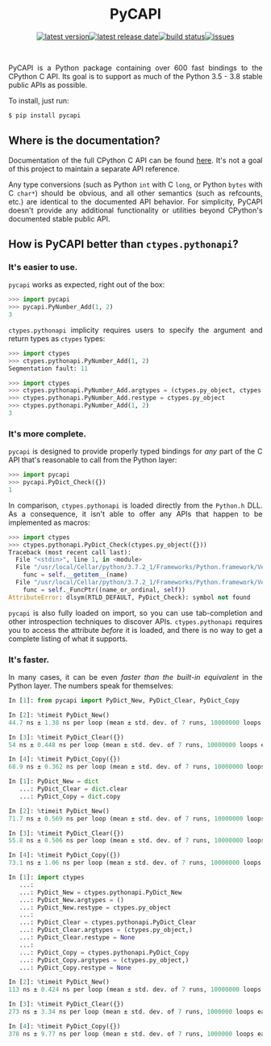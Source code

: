 <div align=justify>

<div align=center>

PyCAPI
======

[![latest version](https://img.shields.io/github/release-pre/brandtbucher/pycapi.svg?style=for-the-badge&label=latest)![latest release date](https://img.shields.io/github/release-date-pre/brandtbucher/pycapi.svg?style=for-the-badge&label=released)](https://github.com/brandtbucher/pycapi/releases)[![build status](https://img.shields.io/github/workflow/status/brandtbucher/pycapi/CI/master.svg?style=for-the-badge)](https://github.com/brandtbucher/pycapi/actions)[![issues](https://img.shields.io/github/issues-raw/brandtbucher/pycapi.svg?label=issues&style=for-the-badge)](https://github.com/brandtbucher/pycapi/issues)

<br>

</div>

PyCAPI is a Python package containing over 600 fast bindings to the CPython C API. Its goal is to support as much of the Python 3.5 - 3.8 stable public APIs as possible.

To install, just run:
```sh
$ pip install pycapi
```

Where is the documentation?
---------------------------

Documentation of the full CPython C API can be found [here](https://docs.python.org/3/c-api/index.html). It's not a goal of this project to maintain a separate API reference.

Any type conversions (such as Python `int` with C `long`, or Python `bytes` with C `char*`) should be obvious, and all other semantics (such as refcounts, etc.) are identical to the documented API behavior. For simplicity, PyCAPI doesn't provide any additional functionality or utilities beyond CPython's documented stable public API.

How is PyCAPI better than `ctypes.pythonapi`?
---------------------------------------------

### It's easier to use.

`pycapi` works as expected, right out of the box:

```py
>>> import pycapi
>>> pycapi.PyNumber_Add(1, 2)
3
```

`ctypes.pythonapi` implicity requires users to specify the argument and return types as `ctypes` types:

```py
>>> import ctypes
>>> ctypes.pythonapi.PyNumber_Add(1, 2)
Segmentation fault: 11
```

```py
>>> import ctypes
>>> ctypes.pythonapi.PyNumber_Add.argtypes = (ctypes.py_object, ctypes.py_object)
>>> ctypes.pythonapi.PyNumber_Add.restype = ctypes.py_object
>>> ctypes.pythonapi.PyNumber_Add(1, 2)
3
```

### It's more complete.

`pycapi` is designed to provide properly typed bindings for *any* part of the C API that's reasonable to call from the Python layer:

```py
>>> import pycapi
>>> pycapi.PyDict_Check({})
1
```

In comparison, `ctypes.pythonapi` is loaded directly from the `Python.h` DLL. As a consequence, it isn't able to offer any APIs that happen to be implemented as macros:

```py
>>> import ctypes
>>> ctypes.pythonapi.PyDict_Check(ctypes.py_object({}))
Traceback (most recent call last):
  File "<stdin>", line 1, in <module>
  File "/usr/local/Cellar/python/3.7.2_1/Frameworks/Python.framework/Versions/3.7/lib/python3.7/ctypes/__init__.py", line 369, in __getattr__
    func = self.__getitem__(name)
  File "/usr/local/Cellar/python/3.7.2_1/Frameworks/Python.framework/Versions/3.7/lib/python3.7/ctypes/__init__.py", line 374, in __getitem__
    func = self._FuncPtr((name_or_ordinal, self))
AttributeError: dlsym(RTLD_DEFAULT, PyDict_Check): symbol not found
```

`pycapi` is also fully loaded on import, so you can use tab-completion and other introspection techniques to discover APIs. `ctypes.pythonapi` requires you to access the attribute *before* it is loaded, and there is no way to get a complete listing of what it supports.

### It's faster.

In many cases, it can be even *faster than the built-in equivalent* in the Python layer. The numbers speak for themselves:

```py
In [1]: from pycapi import PyDict_New, PyDict_Clear, PyDict_Copy

In [2]: %timeit PyDict_New()
44.7 ns ± 1.38 ns per loop (mean ± std. dev. of 7 runs, 10000000 loops each)

In [3]: %timeit PyDict_Clear({})
54 ns ± 0.448 ns per loop (mean ± std. dev. of 7 runs, 10000000 loops each)

In [4]: %timeit PyDict_Copy({})
68.9 ns ± 0.362 ns per loop (mean ± std. dev. of 7 runs, 10000000 loops each)
```

```py
In [1]: PyDict_New = dict
   ...: PyDict_Clear = dict.clear
   ...: PyDict_Copy = dict.copy

In [2]: %timeit PyDict_New()
71.7 ns ± 0.569 ns per loop (mean ± std. dev. of 7 runs, 10000000 loops each)

In [3]: %timeit PyDict_Clear({})
55.8 ns ± 0.506 ns per loop (mean ± std. dev. of 7 runs, 10000000 loops each)

In [4]: %timeit PyDict_Copy({})
73.1 ns ± 1.06 ns per loop (mean ± std. dev. of 7 runs, 10000000 loops each)
```

```py
In [1]: import ctypes
   ...:
   ...: PyDict_New = ctypes.pythonapi.PyDict_New
   ...: PyDict_New.argtypes = ()
   ...: PyDict_New.restype = ctypes.py_object
   ...:
   ...: PyDict_Clear = ctypes.pythonapi.PyDict_Clear
   ...: PyDict_Clear.argtypes = (ctypes.py_object,)
   ...: PyDict_Clear.restype = None
   ...:
   ...: PyDict_Copy = ctypes.pythonapi.PyDict_Copy
   ...: PyDict_Copy.argtypes = (ctypes.py_object,)
   ...: PyDict_Copy.restype = None

In [2]: %timeit PyDict_New()
113 ns ± 0.424 ns per loop (mean ± std. dev. of 7 runs, 10000000 loops each)

In [3]: %timeit PyDict_Clear({})
273 ns ± 3.34 ns per loop (mean ± std. dev. of 7 runs, 1000000 loops each)

In [4]: %timeit PyDict_Copy({})
378 ns ± 9.77 ns per loop (mean ± std. dev. of 7 runs, 1000000 loops each)
```

</div>
